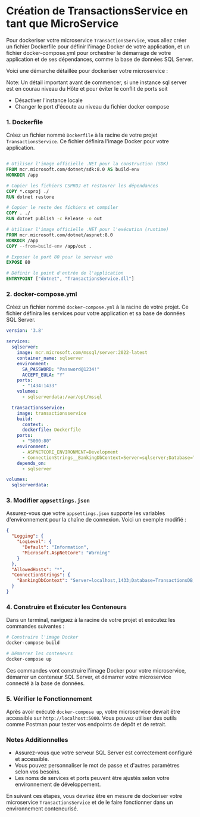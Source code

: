 # Création de TransactionsService en tant que MicroService

Pour dockeriser votre microservice `TransactionsService`, vous allez créer un fichier Dockerfile pour définir l'image Docker de votre application, et un fichier docker-compose.yml pour orchestrer le démarrage de votre application et de ses dépendances, comme la base de données SQL Server.

Voici une démarche détaillée pour dockeriser votre microservice :

Note: Un détail important avant de commencer, si une instance sql server est en courau niveau du Hôte et pour éviter le conflit de ports soit 
- Désactiver l'instance locale
- Changer le port d'écoute au niveau du fichier docker compose

### 1. Dockerfile

Créez un fichier nommé `Dockerfile` à la racine de votre projet `TransactionsService`. Ce fichier définira l'image Docker pour votre application.

```dockerfile

# Utiliser l'image officielle .NET pour la construction (SDK)
FROM mcr.microsoft.com/dotnet/sdk:8.0 AS build-env
WORKDIR /app

# Copier les fichiers CSPROJ et restaurer les dépendances
COPY *.csproj ./
RUN dotnet restore

# Copier le reste des fichiers et compiler
COPY . ./
RUN dotnet publish -c Release -o out

# Utiliser l'image officielle .NET pour l'exécution (runtime)
FROM mcr.microsoft.com/dotnet/aspnet:8.0
WORKDIR /app
COPY --from=build-env /app/out .

# Exposer le port 80 pour le serveur web
EXPOSE 80

# Définir le point d'entrée de l'application
ENTRYPOINT ["dotnet", "TransactionsService.dll"]
```

### 2. docker-compose.yml

Créez un fichier nommé `docker-compose.yml` à la racine de votre projet. Ce fichier définira les services pour votre application et sa base de données SQL Server.

```yaml
version: '3.8'

services:
  sqlserver:
    image: mcr.microsoft.com/mssql/server:2022-latest
    container_name: sqlserver
    environment:
      SA_PASSWORD: "Password@1234!"
      ACCEPT_EULA: "Y"
    ports:
      - "1434:1433"
    volumes:
      - sqlserverdata:/var/opt/mssql

  transactionsservice:
    image: transactionsservice
    build:
      context: .
      dockerfile: Dockerfile
    ports:
      - "5000:80"
    environment:
      - ASPNETCORE_ENVIRONMENT=Development
      - ConnectionStrings__BankingDbContext=Server=sqlserver;Database=TransactionsDB;User Id=sa;Password=Password@1234!;
    depends_on:
      - sqlserver

volumes:
  sqlserverdata:
```

### 3. Modifier `appsettings.json`

Assurez-vous que votre `appsettings.json` supporte les variables d'environnement pour la chaîne de connexion. Voici un exemple modifié :

```json
{
  "Logging": {
    "LogLevel": {
      "Default": "Information",
      "Microsoft.AspNetCore": "Warning"
    }
  },
  "AllowedHosts": "*",
  "ConnectionStrings": {
    "BankingDbContext": "Server=localhost,1433;Database=TransactionsDB;User Id=sa;Password=Password@1234!;"
  }
}
```

### 4. Construire et Exécuter les Conteneurs

Dans un terminal, naviguez à la racine de votre projet et exécutez les commandes suivantes :

```sh
# Construire l'image Docker
docker-compose build

# Démarrer les conteneurs
docker-compose up
```

Ces commandes vont construire l'image Docker pour votre microservice, démarrer un conteneur SQL Server, et démarrer votre microservice connecté à la base de données.

### 5. Vérifier le Fonctionnement

Après avoir exécuté `docker-compose up`, votre microservice devrait être accessible sur `http://localhost:5000`. Vous pouvez utiliser des outils comme Postman pour tester vos endpoints de dépôt et de retrait.

### Notes Additionnelles

- Assurez-vous que votre serveur SQL Server est correctement configuré et accessible.
- Vous pouvez personnaliser le mot de passe et d'autres paramètres selon vos besoins.
- Les noms de services et ports peuvent être ajustés selon votre environnement de développement.

En suivant ces étapes, vous devriez être en mesure de dockeriser votre microservice `TransactionsService` et de le faire fonctionner dans un environnement conteneurisé.
